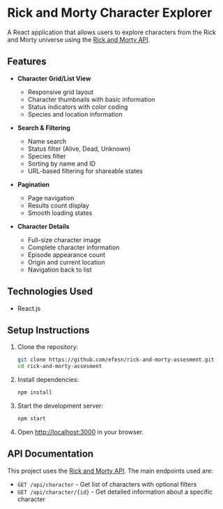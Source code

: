 # Rick and Morty Character Explorer

A React application that allows users to explore characters from the Rick and Morty universe using the [Rick and Morty API](https://rickandmortyapi.com/).

## Features

- **Character Grid/List View**
  - Responsive grid layout
  - Character thumbnails with basic information
  - Status indicators with color coding
  - Species and location information

- **Search & Filtering**
  - Name search
  - Status filter (Alive, Dead, Unknown)
  - Species filter
  - Sorting by name and ID
  - URL-based filtering for shareable states

- **Pagination**
  - Page navigation
  - Results count display
  - Smooth loading states

- **Character Details**
  - Full-size character image
  - Complete character information
  - Episode appearance count
  - Origin and current location
  - Navigation back to list

## Technologies Used

- React.js

## Setup Instructions

1. Clone the repository:
   ```bash
   git clone https://github.com/efesn/rick-and-morty-assesment.git
   cd rick-and-morty-assesment
   ```

2. Install dependencies:
   ```bash
   npm install
   ```

3. Start the development server:
   ```bash
   npm start
   ```

4. Open [http://localhost:3000](http://localhost:3000) in your browser.

## API Documentation

This project uses the [Rick and Morty API](https://rickandmortyapi.com/). The main endpoints used are:

- `GET /api/character` - Get list of characters with optional filters
- `GET /api/character/{id}` - Get detailed information about a specific character

